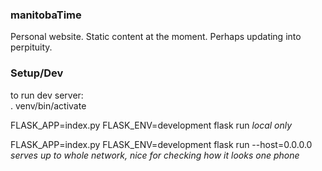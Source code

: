 ### manitobaTime
Personal website. Static content at the moment. Perhaps updating into perpituity. 

### Setup/Dev

to run dev server:  
. venv/bin/activate  

FLASK_APP=index.py FLASK_ENV=development flask run  *local only*

FLASK_APP=index.py FLASK_ENV=development flask run --host=0.0.0.0 *serves up to whole network, nice for checking how it looks one phone*

